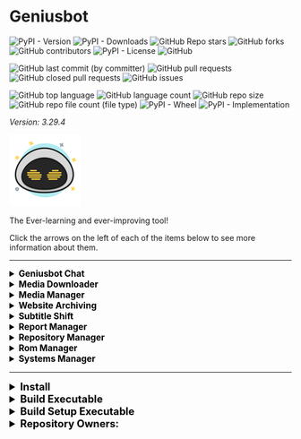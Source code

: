 # Geniusbot

![PyPI - Version](https://img.shields.io/pypi/v/geniusbot)
![PyPI - Downloads](https://img.shields.io/pypi/dd/geniusbot)
![GitHub Repo stars](https://img.shields.io/github/stars/Knuckles-Team/geniusbot)
![GitHub forks](https://img.shields.io/github/forks/Knuckles-Team/geniusbot)
![GitHub contributors](https://img.shields.io/github/contributors/Knuckles-Team/geniusbot)
![PyPI - License](https://img.shields.io/pypi/l/geniusbot)
![GitHub](https://img.shields.io/github/license/Knuckles-Team/geniusbot)

![GitHub last commit (by committer)](https://img.shields.io/github/last-commit/Knuckles-Team/geniusbot)
![GitHub pull requests](https://img.shields.io/github/issues-pr/Knuckles-Team/geniusbot)
![GitHub closed pull requests](https://img.shields.io/github/issues-pr-closed/Knuckles-Team/geniusbot)
![GitHub issues](https://img.shields.io/github/issues/Knuckles-Team/geniusbot)

![GitHub top language](https://img.shields.io/github/languages/top/Knuckles-Team/geniusbot)
![GitHub language count](https://img.shields.io/github/languages/count/Knuckles-Team/geniusbot)
![GitHub repo size](https://img.shields.io/github/repo-size/Knuckles-Team/geniusbot)
![GitHub repo file count (file type)](https://img.shields.io/github/directory-file-count/Knuckles-Team/geniusbot)
![PyPI - Wheel](https://img.shields.io/pypi/wheel/geniusbot)
![PyPI - Implementation](https://img.shields.io/pypi/implementation/geniusbot)


*Version: 3.29.4*

![Geniusbot](https://raw.githubusercontent.com/Knuckles-Team/geniusbot/master/geniusbot/img/geniusbot-small.png "Geniusbot")

The Ever-learning and ever-improving tool!

Click the arrows on the left of each of the items below to see more information about them.

<hr>

<details >
<summary style="text-align:left; font-size:111%; color:black;"><b> Geniusbot Chat </b></summary>
<br>
Chat with your friendly and extremely intelligent Geniusbot. 

Powered by Artificial Intelligence scaled to your PC's performance!

![Geniusbot Chat](https://raw.githubusercontent.com/Knuckles-Team/geniusbot/master/screenshots/geniusbot_home.png "Geniusbot Chat")

</details>

<details >
<summary style="text-align:left; font-size:111%; color:black;"><b> Media Downloader </b></summary>
<br>
Download videos from various websites! 

Supports:

- YouTube
- DailyMotion
- Rumble
- Twitter
- BitChute
- And More!

Examples for how to find user & channel.

![User Entry Image](https://raw.githubusercontent.com/Knuckles-Team/geniusbot/master/screenshots/user.png "User Entry")

![Channel Entry Image](https://raw.githubusercontent.com/Knuckles-Team/geniusbot/master/screenshots/channel.png "Channel Entry")

Open File allows you to browse for a text file that has a list of YouTube links.
Examples contents:
```
https://www.youtube.com/watch?v=75-siCngYCc
https://www.youtube.com/watch?v=7RSpZkIjK4w
https://www.youtube.com/watch?v=7qRSAUb96wg
```

![Media Downloader](https://raw.githubusercontent.com/Knuckles-Team/geniusbot/master/screenshots/geniusbot_media_downloader.png "Media Downloader")

</details>

<details >
<summary style="text-align:left; font-size:111%; color:black;"><b> Media Manager </b></summary>
<br>
Manage your media library by:
- Cleaning up names of files and folders based off pre-built filters. 
- Apply subtitles located in "Sub" folder within each media directory
- Move files to final destination after processing

Download as MP3 or MP4

![Media Manager](https://raw.githubusercontent.com/Knuckles-Team/geniusbot/master/screenshots/geniusbot_media_manager.png "Media Manager")

</details>

<details >
<summary style="text-align:left; font-size:111%; color:black;"><b> Website Archiving </b></summary>
<br>
Archive any website by taking screenshots of any website entered or scraping that site for specific file types.

Choose from a variety of options like file type, quality, and image size.

![Web Archiver](https://raw.githubusercontent.com/Knuckles-Team/geniusbot/master/screenshots/geniusbot_website_archive.png "Web Archiver")

</details>

<details >
<summary style="text-align:left; font-size:111%; color:black;"><b> Subtitle Shift </b></summary>
<br>
Shift a subtitle forward or backward a few seconds so it aligns with your video!

![Subtitle Shift](https://raw.githubusercontent.com/Knuckles-Team/geniusbot/master/screenshots/geniusbot_shift_subtitles.png "Subtitle Shift")

</details>

<details >
<summary style="text-align:left; font-size:111%; color:black;"><b> Report Manager </b></summary>
<br>
Generate report analysis using:
- Visualization plots
- Pandas Profiling
- Report Analysis Text file

Merge reports with the following methods:
- Inner
- Outer
- Left
- Right
- Append

Multiple column selection optional for Inner, Outer, Left, and Right joining

![Report Manager](https://raw.githubusercontent.com/Knuckles-Team/geniusbot/master/screenshots/geniusbot_report_manager.png "Report Manager")

</details>

<details >
<summary style="text-align:left; font-size:111%; color:black;"><b> Repository Manager </b></summary>
<br>
Manage your repositories by cloning, pulling, or running your own set of git commands on a given directory

![Repository Manager](https://raw.githubusercontent.com/Knuckles-Team/geniusbot/master/screenshots/geniusbot_repository_manager.png "Repository Manager")

</details>

<details >
<summary style="text-align:left; font-size:111%; color:black;"><b> Rom Manager </b></summary>
<br>
Convert Game ROMs to Compressed Hunks of Data (CHD) file format or RVZ file format

Automatically generate missing .cue files for your .bin files!
![Rom Manager](https://raw.githubusercontent.com/Knuckles-Team/geniusbot/master/screenshots/geniusbot_rom_manager.png "Rom Manager")

</details>

<details >
<summary style="text-align:left; font-size:111%; color:black;"><b> Systems Manager </b></summary>
<br>
Manage your Linux/Windows System!

* Install Applications
* Clean
* Update
* Upgrade Geniusbot
* Enable Windows Features

</details>

<hr>


<details >
<summary style="text-align:left; font-size:130%; color:black;"><b> Install </b></summary>

Install core
```bash
pip install geniusbot
```

Install with all plugins
```bash
pip install geniusbot[all]
```

Install with desired plugins
```bash
pip install geniusbot[rom-manager,media-downloader,media-manager]
```


</details>

<details >
<summary style="text-align:left; font-size:130%; color:black;"><b> Build Executable </b></summary>

```powershell
python -m pip install --upgrade pyinstaller
git clone https://github.com/Knuckles-Team/geniusbot.git
cd geniusbot
python -m venv .venv
./.venv/Scripts/activate
python -m pip install -r ./requirements.txt
python -m pip install -r ./build-requirements.txt
python -m pip install --upgrade pandas scipy numpy pydantic
pyinstaller --name geniusbot `
  --log-level DEBUG `
  --onefile --windowed `
  --paths "./geniusbot" `
  --icon='./geniusbot/img/geniusbot.ico' `
  --recursive-copy-metadata=opentelemetry_api `
  --recursive-copy-metadata=opentelemetry_sdk `
  --recursive-copy-metadata=opentelemetry_exporter_otlp_proto_grpc `
  --add-binary "./.venv/Lib/site-packages/gpt4all/llmodel_DO_NOT_MODIFY/build/libllmodel.dll;gpt4all/llmodel_DO_NOT_MODIFY/build/" `
  --add-binary "./.venv/Lib/site-packages/gpt4all/llmodel_DO_NOT_MODIFY/build/libatomic-1.dll;gpt4all/llmodel_DO_NOT_MODIFY/build/" `
  --add-binary "./.venv/Lib/site-packages/gpt4all/llmodel_DO_NOT_MODIFY/build/libbert-avxonly.dll;gpt4all/llmodel_DO_NOT_MODIFY/build/" `
  --add-binary "./.venv/Lib/site-packages/gpt4all/llmodel_DO_NOT_MODIFY/build/libbert-default.dll;gpt4all/llmodel_DO_NOT_MODIFY/build/" `
  --add-binary "./.venv/Lib/site-packages/gpt4all/llmodel_DO_NOT_MODIFY/build/libfmt.dll;gpt4all/llmodel_DO_NOT_MODIFY/build/" `
  --add-binary "./.venv/Lib/site-packages/gpt4all/llmodel_DO_NOT_MODIFY/build/libgcc_s_seh-1.dll;gpt4all/llmodel_DO_NOT_MODIFY/build/" `
  --add-binary "./.venv/Lib/site-packages/gpt4all/llmodel_DO_NOT_MODIFY/build/libgfortran-5.dll;gpt4all/llmodel_DO_NOT_MODIFY/build/" `
  --add-binary "./.venv/Lib/site-packages/gpt4all/llmodel_DO_NOT_MODIFY/build/libgomp-1.dll;gpt4all/llmodel_DO_NOT_MODIFY/build/" `
  --add-binary "./.venv/Lib/site-packages/gpt4all/llmodel_DO_NOT_MODIFY/build/libgptj-avxonly.dll;gpt4all/llmodel_DO_NOT_MODIFY/build/" `
  --add-binary "./.venv/Lib/site-packages/gpt4all/llmodel_DO_NOT_MODIFY/build/libgptj-default.dll;gpt4all/llmodel_DO_NOT_MODIFY/build/" `
  --add-binary "./.venv/Lib/site-packages/gpt4all/llmodel_DO_NOT_MODIFY/build/libllamamodel-mainline-avxonly.dll;gpt4all/llmodel_DO_NOT_MODIFY/build/" `
  --add-binary "./.venv/Lib/site-packages/gpt4all/llmodel_DO_NOT_MODIFY/build/libllamamodel-mainline-default.dll;gpt4all/llmodel_DO_NOT_MODIFY/build/" `
  --add-binary "./.venv/Lib/site-packages/gpt4all/llmodel_DO_NOT_MODIFY/build/libquadmath-0.dll;gpt4all/llmodel_DO_NOT_MODIFY/build/" `
  --add-binary "./.venv/Lib/site-packages/gpt4all/llmodel_DO_NOT_MODIFY/build/libwinpthread-1.dll;gpt4all/llmodel_DO_NOT_MODIFY/build/" `
  --add-binary "./.venv/Lib/site-packages/gpt4all/llmodel_DO_NOT_MODIFY/build/libstdc++-6.dll;gpt4all/llmodel_DO_NOT_MODIFY/build/" `
  --exclude-module pygame `
  --exclude-module tkinter `
   ./geniusbot/geniusbot.py
```

</details>

<details >
<summary style="text-align:left; font-size:130%; color:black;"><b> Build Setup Executable </b></summary>

```bash
iscc "./setup.iss"
```

</details>
<details>
  <summary style="text-align:left; font-size:130%; color:black;"><b>Repository Owners:</b></summary>


<img width="100%" height="180em" src="https://github-readme-stats.vercel.app/api?username=Knucklessg1&show_icons=true&hide_border=true&&count_private=true&include_all_commits=true" />

![GitHub followers](https://img.shields.io/github/followers/Knucklessg1)
![GitHub User's stars](https://img.shields.io/github/stars/Knucklessg1)
</details>
